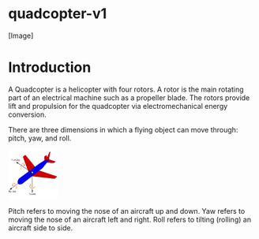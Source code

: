 # quadcopter-v1

[Image]

# Introduction

A Quadcopter is a helicopter with four rotors. A rotor is the main rotating part of an electrical machine such as a propeller blade. The rotors provide lift and propulsion for the quadcopter via electromechanical energy conversion. 

There are three dimensions in which a flying object can move through: pitch, yaw, and roll.

<img src="axis.png" width="100px" height="100px">

Pitch refers to moving the nose of an aircraft up and down.
Yaw refers to moving the nose of an aircraft left and right.
Roll refers to tilting (rolling) an aircraft side to side.
